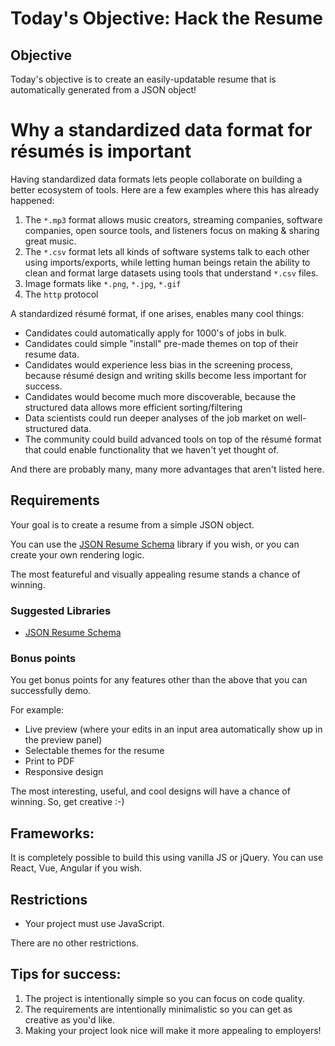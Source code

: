 # Today's Objective: Hack the Resume

## Objective

Today's objective is to create an easily-updatable resume that is automatically generated from a JSON object!

# Why a standardized data format for résumés is important

Having standardized data formats lets people collaborate on building a better ecosystem of tools. Here are a few examples where this has already happened:

1. The `*.mp3` format allows music creators, streaming companies, software companies, open source tools, and listeners focus on making & sharing great music.
1. The `*.csv` format lets all kinds of software systems talk to each other using imports/exports, while letting human beings retain the ability to clean and format large datasets using tools that understand `*.csv` files.
1. Image formats like `*.png`, `*.jpg`, `*.gif` 
1. The `http` protocol

A standardized résumé format, if one arises, enables many cool things:
* Candidates could automatically apply for 1000's of jobs in bulk.
* Candidates could simple "install" pre-made themes on top of their resume data.
* Candidates would experience less bias in the screening process, because résumé design and writing skills become less important for success.
* Candidates would become much more discoverable, because the structured data allows more efficient sorting/filtering
* Data scientists could run deeper analyses of the job market on well-structured data.
* The community could build advanced tools on top of the résumé format that could enable functionality that we haven't yet thought of.

And there are probably many, many more advantages that aren't listed here.

## Requirements

Your goal is to create a resume from a simple JSON object. 

You can use the [JSON Resume Schema](https://jsonresume.org/schema/) library if you wish, or you can create your own rendering logic.

The most featureful and visually appealing resume stands a chance of winning.

### Suggested Libraries

* [JSON Resume Schema](https://jsonresume.org/schema/)

### Bonus points

You get bonus points for any features other than the above that you can successfully demo. 

For example:

* Live preview (where your edits in an input area automatically show up in the preview panel)
* Selectable themes for the resume
* Print to PDF
* Responsive design 

The most interesting, useful, and cool designs will have a chance of winning. So, get creative :-)

## Frameworks:

It is completely possible to build this using vanilla JS or jQuery. You can use React, Vue, Angular if you wish.

## Restrictions

* Your project must use JavaScript.

There are no other restrictions.

## Tips for success:

1. The project is intentionally simple so you can focus on code quality.
1. The requirements are intentionally minimalistic so you can get as creative as you'd like.
1. Making your project look nice will make it more appealing to employers!

